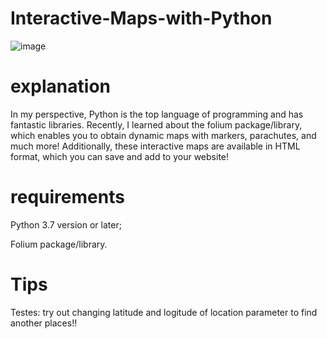 # Interactive-Maps-with-Python

![image](https://user-images.githubusercontent.com/71986409/184650527-6df935a6-909a-4c46-a1ef-c16b487edfb2.png)






# explanation
In my perspective, Python is the top language of programming and has fantastic libraries. Recently, I learned about the folium package/library, which enables you to obtain dynamic maps with markers, parachutes, and much more! Additionally, these interactive maps are available in HTML format, which you can save and add to your website!





# requirements
Python 3.7 version or later;



Folium package/library.







# Tips 


Testes: try out changing latitude and logitude of location parameter to find another places!!






